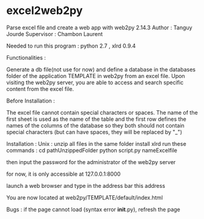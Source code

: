 # excel2web2py
Parse excel file and create a web app
with web2py 2.14.3
Author : Tanguy Jourde
Supervisor : Chambon Laurent

Needed to run this program : python 2.7 , xlrd 0.9.4

Functionalities :

Generate a db file(not use for now) and define a database in the databases folder of the application TEMPLATE in web2py from an excel file.
Upon visiting the web2py server, you are able to access and search specific content from the excel file.


Before Installation :

The excel file cannot contain special characters or spaces.
The name of the first sheet is used as the name of the table and the first row defines the names of the columns of the database 
so they both should not contain special characters (but can have spaces, they will be replaced by "_")


Installation :
Unix : 
unzip all files in the same folder
install xlrd
run these commands : 
cd pathUnzippedFolder
python script.py nameExcelfile

then input the password for the administrator of the web2py server

for now, it is only accessible at 127.0.0.1:8000

launch a web browser and type in the address bar this address

You are now located at web2py/TEMPLATE/default/index.html

Bugs : if the page cannot load (syntax error __init__.py), refresh the page